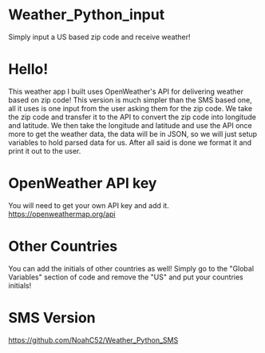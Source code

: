 # Weather_Python_input
Simply input a US based zip code and receive weather!
# Hello!
This weather app I built uses OpenWeather's API for delivering weather based on zip code!
This version is much simpler than the SMS based one, all it uses is one input from the user asking them for the zip code. We take the zip code and transfer it to the API to convert the zip code into longitude and latitude. We then take the longitude and latitude and use the API once more to get the weather data, the data will be in JSON, so we will just setup variables to hold parsed data for us. After all said is done we format it and print it out to the user.
# OpenWeather API key
You will need to get your own API key and add it. 
https://openweathermap.org/api
# Other Countries
You can add the initials of other countries as well! Simply go to the "Global Variables" section of code and remove the "US" and put your countries initials!
# SMS Version
https://github.com/NoahC52/Weather_Python_SMS
